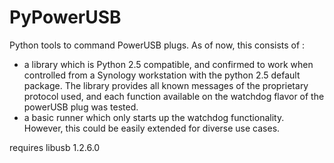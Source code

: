 PyPowerUSB
==========

Python tools to command PowerUSB plugs. As of now, this consists of :
- a library which is Python 2.5 compatible, and confirmed to work when controlled from a Synology workstation with the python 2.5 default package. The library provides all known messages of the proprietary protocol used, and each function available on the watchdog flavor of the powerUSB plug was tested.
- a basic runner which only starts up the watchdog functionality. However, this could be easily extended for diverse use cases.

requires libusb 1.2.6.0
